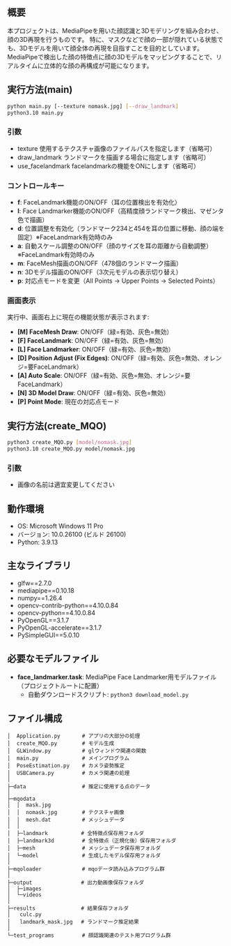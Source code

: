 ## 概要
本プロジェクトは、MediaPipeを用いた顔認識と3Dモデリングを組み合わせ、顔の3D再現を行うものです。
特に、マスクなどで顔の一部が隠れている状態でも、3Dモデルを用いて顔全体の再現を目指すことを目的としています。
MediaPipeで検出した顔の特徴点に顔の3Dモデルをマッピングすることで、リアルタイムに立体的な顔の再構成が可能になります。

## 実行方法(main)
```bash
python main.py [--texture nomask.jpg] [--draw_landmark]
python3.10 main.py
```

### 引数
  - texture	    使用するテクスチャ画像のファイルパスを指定します（省略可）
  - draw_landmark	ランドマークを描画する場合に指定します（省略可）
  - use_facelandmark facelandmarkの機能をONにします（省略可）

### コントロールキー
 - **f**: FaceLandmark機能のON/OFF（耳の位置検出を有効化）
 - **l**: Face Landmarker機能のON/OFF（高精度顔ランドマーク検出、マゼンタ色で描画）
 - **d**: 位置調整を有効化（ランドマーク234と454を耳の位置に移動、顔の端を固定）※FaceLandmark有効時のみ
 - **a**: 自動スケール調整のON/OFF（顔のサイズを耳の距離から自動調整）※FaceLandmark有効時のみ
 - **m**: FaceMesh描画のON/OFF（478個のランドマーク描画）
 - **n**: 3Dモデル描画のON/OFF（3次元モデルの表示切り替え）
 - **p**: 対応点モードを変更（All Points → Upper Points → Selected Points）

### 画面表示
実行中、画面右上に現在の機能状態が表示されます:
- **[M] FaceMesh Draw**: ON/OFF（緑=有効、灰色=無効）
- **[F] FaceLandmark**: ON/OFF（緑=有効、灰色=無効）
- **[L] Face Landmarker**: ON/OFF（緑=有効、灰色=無効）
- **[D] Position Adjust (Fix Edges)**: ON/OFF（緑=有効、灰色=無効、オレンジ=要FaceLandmark）
- **[A] Auto Scale**: ON/OFF（緑=有効、灰色=無効、オレンジ=要FaceLandmark）
- **[N] 3D Model Draw**: ON/OFF（緑=有効、灰色=無効）
- **[P] Point Mode**: 現在の対応点モード

## 実行方法(create_MQO)
```bash
python3 create_MQO.py [model/nomask.jpg]
python3.10 create_MQO.py model/nomask.jpg
```

### 引数
  - 画像の名前は適宜変更してください

## 動作環境
- OS: Microsoft Windows 11 Pro
- バージョン: 10.0.26100 (ビルド 26100)
- Python: 3.9.13

## 主なライブラリ
- glfw==2.7.0
- mediapipe==0.10.18
- numpy==1.26.4
- opencv-contrib-python==4.10.0.84
- opencv-python==4.10.0.84
- PyOpenGL==3.1.7
- PyOpenGL-accelerate==3.1.7
- PySimpleGUI==5.0.10

## 必要なモデルファイル
- **face_landmarker.task**: MediaPipe Face Landmarker用モデルファイル（プロジェクトルートに配置）
  - 自動ダウンロードスクリプト: `python3 download_model.py`

## ファイル構成

```text
│  Application.py       # アプリの大部分の処理
│  create_MQO.py        # モデル生成
│  GLWindow.py          # glウィンドウ関連の関数
│  main.py              # メインプログラム
│  PoseEstimation.py    # カメラ姿勢推定
│  USBCamera.py         # カメラ関連の処理
│
├─data                  # 推定に使用する点のデータ
│
├─mqodata
│  │  mask.jpg
│  │  nomask.jpg        # テクスチャ画像
│  │  mesh.dat          # メッシュデータ
│  │
│  ├─landmark　         # 全特徴点保存用フォルダ
│  ├─landmark3d         # 全特徴点（正規化後）保存用フォルダ
│  ├─mesh               # メッシュデータ保存用フォルダ
│  └─model              # 生成したモデル保存用フォルダ
│      
├─mqoloader             # mqoデータ読み込みプログラム群
│
├─output　              # 出力動画像保存フォルダ
│  ├─images
│  └─videos
│
├─results　             # 結果保存フォルダ
│   culc.py
│   landmark_mask.jpg　 # ランドマーク推定結果
│
└─test_programs         # 顔認識関連のテスト用プログラム群

```